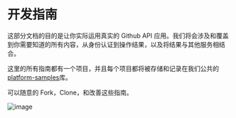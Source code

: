 # 开发指南

这部分文档的目的是让你实际运用真实的 Github API 应用。我们将会涉及和覆盖到你需要知道的所有内容，从身份认证到操作结果，以及将结果与其他服务相结合。

这里的所有指南都有一个项目，并且每个项目都将被存储和记录在我们公共的[platform-samples](https://github.com/github/platform-samples)库。

可以随意的 Fork，Clone，和改善这些指南。

![image](images/overview.png)